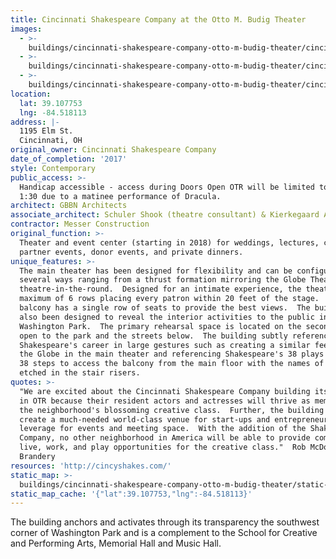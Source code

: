 ```yaml
---
title: Cincinnati Shakespeare Company at the Otto M. Budig Theater
images:
  - >-
    buildings/cincinnati-shakespeare-company-otto-m-budig-theater/cincinnati-shakespeare-company-otto-m-budig-theater-0_llo5wt
  - >-
    buildings/cincinnati-shakespeare-company-otto-m-budig-theater/cincinnati-shakespeare-company-otto-m-budig-theater-1_txdecn
  - >-
    buildings/cincinnati-shakespeare-company-otto-m-budig-theater/cincinnati-shakespeare-company-otto-m-budig-theater-2_xn2gbw
location:
  lat: 39.107753
  lng: -84.518113
address: |-
  1195 Elm St.
  Cincinnati, OH
original_owner: Cincinnati Shakespeare Company
date_of_completion: '2017'
style: Contemporary
public_access: >-
  Handicap accessible - access during Doors Open OTR will be limited to noon to
  1:30 due to a matinee performance of Dracula.
architect: GBBN Architects
associate_architect: Schuler Shook (theatre consultant) & Kierkegaard Associates (acoustics)
contractor: Messer Construction
original_function: >-
  Theater and event center (starting in 2018) for weddings, lectures, community
  partner events, donor events, and private dinners.
unique_features: >-
  The main theater has been designed for flexibility and can be configured
  several ways ranging from a thrust formation mirroring the Globe Theatre to
  theatre-in-the-round.  Designed for an intimate experience, the theater has a
  maximum of 6 rows placing every patron within 20 feet of the stage.  The
  balcony has a single row of seats to provide the best views.  The building has
  also been designed to reveal the interior activities to the public in
  Washington Park.  The primary rehearsal space is located on the second floor
  open to the park and the streets below.  The building subtly references
  Shakespeare's career in large gestures such as creating a similar feeling to
  the Globe in the main theater and referencing Shakespeare's 38 plays by using
  38 steps to access the balcony from the main floor with the names of his plays
  etched in the stair risers.
quotes: >-
  "We are excited about the Cincinnati Shakespeare Company building its new home
  in OTR because their resident actors and actresses will thrive as members of
  the neighborhood's blossoming creative class.  Further, the building will
  create a much-needed world-class venue for start-ups and entrepreneurs to
  leverage for events and meeting space.  With the addition of the Shakespeare
  Company, no other neighborhood in America will be able to provide comparable
  live, work, and play opportunities for the creative class."  Rob McDonald, The
  Brandery
resources: 'http://cincyshakes.com/'
static_map: >-
  buildings/cincinnati-shakespeare-company-otto-m-budig-theater/static-map_urcrdi
static_map_cache: '{"lat":39.107753,"lng":-84.518113}'
---
```


The building anchors and activates through its transparency the southwest corner of Washington Park and is a complement to the School for Creative and Performing Arts, Memorial Hall and Music Hall.
